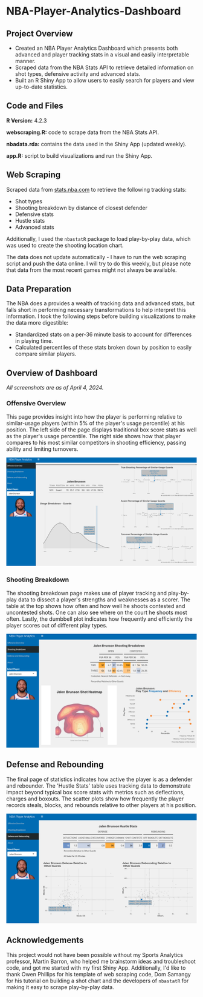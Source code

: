 # NBA-Player-Analytics-Dashboard
## Project Overview
- Created an NBA Player Analytics Dashboard which presents both advanced and player tracking stats in a visual and easily interpretable manner.
- Scraped data from the NBA Stats API to retrieve detailed information on shot types, defensive activity and advanced stats.
- Built an R Shiny App to allow users to easily search for players and view up-to-date statistics.

## Code and Files
**R Version:** 4.2.3

**webscraping.R:** code to scrape data from the NBA Stats API.

**nbadata.rda:** contains the data used in the Shiny App (updated weekly).

**app.R:** script to build visualizations and run the Shiny App.

## Web Scraping
Scraped data from [stats.nba.com](stats.nba.com) to retrieve the following tracking stats:
- Shot types
- Shooting breakdown by distance of closest defender
- Defensive stats
- Hustle stats
- Advanced stats

Additionally, I used the `nbastatR` package to load play-by-play data, which was used to create the shooting location chart.

The data does not update automatically - I have to run the web scraping script and push the data online. I will try to do this weekly, but please note that data from the most recent games might not always be available.

## Data Preparation
The NBA does a provides a wealth of tracking data and advanced stats, but falls short in performing necessary transformations to help interpret this information. I took the following steps before building visualizations to make the data more digestible:
- Standardized stats on a per-36 minute basis to account for differences in playing time.
- Calculated percentiles of these stats broken down by position to easily compare similar players.

## Overview of Dashboard
*All screenshots are as of April 4, 2024.*
### Offensive Overview
This page provides insight into how the player is performing relative to similar-usage players (within 5% of the player's usage percentile) at his position. The left side of the page displays traditional box score stats as well as the player's usage percentile. The right side shows how that player compares to his most similar competitors in shooting efficiency, passing ability and limiting turnovers.

![Offensive Overview Page](https://github.com/danielielusic/NBA-Player-Analytics-Dashboard/blob/main/readme%20images/offensive_overview.png)

### Shooting Breakdown
The shooting breakdown page makes use of player tracking and play-by-play data to dissect a player's strengths and weaknesses as a scorer. The table at the top shows how often and how well he shoots contested and uncontested shots. One can also see where on the court he shoots most often. Lastly, the dumbbell plot indicates how frequently and efficiently the player scores out of different play types.

![Shooting Breakdown Page](https://github.com/danielielusic/NBA-Player-Analytics-Dashboard/blob/main/readme%20images/shooting_breakdown.png)

## Defense and Rebounding
The final page of statistics indicates how active the player is as a defender and rebounder. The 'Hustle Stats' table uses tracking data to demonstrate impact beyond typical box score stats with metrics such as deflections, charges and boxouts. The scatter plots show how frequently the player records steals, blocks, and rebounds relative to other players at his position.

![Defense and Rebounding Page](https://github.com/danielielusic/NBA-Player-Analytics-Dashboard/blob/main/readme%20images/defense_rebounding.png)

## Acknowledgements
This project would not have been possible without my Sports Analytics professor, Martin Barron, who helped me brainstorm ideas and troubleshoot code, and got me started with my first Shiny App. Additionally, I'd like to thank Owen Phillips for his template of web scraping code, Dom Samangy for his tutorial on building a shot chart and the developers of `nbastatR` for making it easy to scrape play-by-play data.
